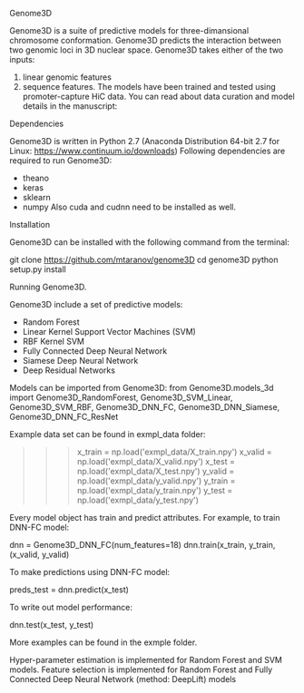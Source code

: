 Genome3D

Genome3D is a suite of predictive models for three-dimansional chromosome conformation. Genome3D predicts the interaction between two genomic loci in 3D nuclear space. Genome3D takes either of the two inputs: 
1) linear genomic features
2) sequence features. 
The models have been trained and tested using promoter-capture HiC data. 
You can read about data curation and model details in the manuscript: 

Dependencies

Genome3D is written in Python 2.7 (Anaconda Distribution 64-bit 2.7 for Linux: https://www.continuum.io/downloads) 
Following dependencies are required to run Genome3D:
- theano
- keras 
- sklearn
- numpy
Also cuda and cudnn need to be installed as well.

Installation

Genome3D can be installed with the following command from the terminal:

 git clone https://github.com/mtaranov/genome3D
 cd genome3D
 python setup.py install

Running Genome3D.

Genome3D include a set of predictive models: 
- Random Forest
- Linear Kernel Support Vector Machines (SVM)
- RBF Kernel SVM
- Fully Connected Deep Neural Network
- Siamese Deep Neural Network
- Deep Residual Networks 

Models can be imported from Genome3D:
from Genome3D.models_3d import Genome3D_RandomForest, Genome3D_SVM_Linear, Genome3D_SVM_RBF,  Genome3D_DNN_FC, Genome3D_DNN_Siamese, Genome3D_DNN_FC_ResNet

Example data set can be found in exmpl_data folder:

>>> x_train = np.load('exmpl_data/X_train.npy')
>>> x_valid = np.load('exmpl_data/X_valid.npy')
>>> x_test = np.load('exmpl_data/X_test.npy')
>>> y_valid = np.load('exmpl_data/y_valid.npy')
>>> y_train = np.load('exmpl_data/y_train.npy')
>>> y_test = np.load('exmpl_data/y_test.npy')

Every model object has train and predict  attributes. For example, to train DNN-FC  model:

 dnn = Genome3D_DNN_FC(num_features=18)
 dnn.train(x_train, y_train, (x_valid, y_valid)

To make predictions using DNN-FC model:

 preds_test = dnn.predict(x_test)

To write out model performance:
 
 dnn.test(x_test, y_test)

More examples can be found in the exmple folder. 

Hyper-parameter estimation is implemented for Random Forest and SVM models. 
Feature selection is implemented for Random Forest and Fully Connected Deep Neural Network (method: DeepLift) models
